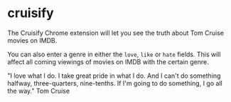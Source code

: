 cruisify
========

The Cruisify Chrome extension will let you see the truth about Tom Cruise movies on IMDB.

You can also enter a genre in either the `love`, `like` or `hate` fields.
This will affect all coming viewings of movies on IMDB with the certain genre.

"I love what I do. I take great pride in what I do. And I can't do something halfway, three-quarters, nine-tenths. If I'm going to do something, I go all the way."
Tom Cruise
